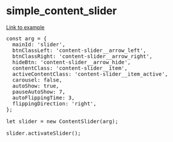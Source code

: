 # simple_content_slider
<a href="https://vpodhornyi.github.io/simple_content_slider/">Link to example</a>
<pre>
const arg = {
  mainId: 'slider',
  btnClassLeft: 'content-slider__arrow_left',
  btnClassRight: 'content-slider__arrow_right',
  hideBtn: 'content-slider__arrow_hide',
  contentClass: 'content-slider__item',
  activeContentClass: 'content-slider__item_active',
  carousel: false,
  autoShow: true,
  pauseAutoShow: 7,
  autoFlippingTime: 3,
  flippingDirection: 'right',
};

let slider = new ContentSlider(arg);

slider.activateSlider();
</pre>
